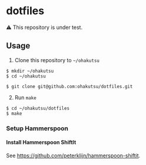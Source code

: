 # dotfiles

:warning: This repository is under test.

## Usage

1. Clone this repository to `~/ohakutsu`

```
$ mkdir ~/ohakutsu
$ cd ~/ohakutsu

$ git clone git@github.com:ohakutsu/dotfiles.git
```

2. Run `make`

```
$ cd ~/ohakutsu/dotfiles
$ make
```

### Setup Hammerspoon

#### Install Hammerspoon ShiftIt

See https://github.com/peterklijn/hammerspoon-shiftit.
